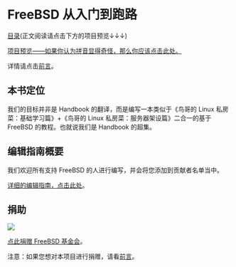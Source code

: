 # FreeBSD 从入门到跑路

[目录](SUMMARY.md)(正文阅读请点击下方的项目预览↓↓↓)

[项目预览——如果你认为拼音显得奇怪，那么你应该点击此处。](https://book.freebsdcn.org)

详情请点击[前言](https://book.freebsdcn.org/qian-yan)。

## 本书定位

我们的目标并非是 Handbook 的翻译，而是编写一本类似于《鸟哥的 Linux 私房菜：基础学习篇》+《鸟哥的 Linux 私房菜：服务器架设篇》二合一的基于 FreeBSD 的教程。也就说我们是 Handbook 的超集。

## 编辑指南概要

我们欢迎所有支持 FreeBSD 的人进行编写，并会将您添加到贡献者名单当中。

[详细的编辑指南，点击此处](https://github.com/FreeBSD-Ask/FreeBSD-Ask/wiki)。

## 捐助

![](.gitbook/assets/proud\_donor.gif)

[点此捐赠 FreeBSD 基金会](https://freebsdfoundation.org/donate)。

注意：如果您想对本项目进行捐赠，请看[前言](https://book.freebsdcn.org/qian-yan)。
